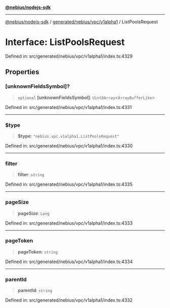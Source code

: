 [**@nebius/nodejs-sdk**](../../../../../README.md)

***

[@nebius/nodejs-sdk](../../../../../README.md) / [generated/nebius/vpc/v1alpha1](../README.md) / ListPoolsRequest

# Interface: ListPoolsRequest

Defined in: src/generated/nebius/vpc/v1alpha1/index.ts:4329

## Properties

### \[unknownFieldsSymbol\]?

> `optional` **\[unknownFieldsSymbol\]**: `Uint8Array`\<`ArrayBufferLike`\>

Defined in: src/generated/nebius/vpc/v1alpha1/index.ts:4331

***

### $type

> **$type**: `"nebius.vpc.v1alpha1.ListPoolsRequest"`

Defined in: src/generated/nebius/vpc/v1alpha1/index.ts:4330

***

### filter

> **filter**: `string`

Defined in: src/generated/nebius/vpc/v1alpha1/index.ts:4335

***

### pageSize

> **pageSize**: `Long`

Defined in: src/generated/nebius/vpc/v1alpha1/index.ts:4333

***

### pageToken

> **pageToken**: `string`

Defined in: src/generated/nebius/vpc/v1alpha1/index.ts:4334

***

### parentId

> **parentId**: `string`

Defined in: src/generated/nebius/vpc/v1alpha1/index.ts:4332
